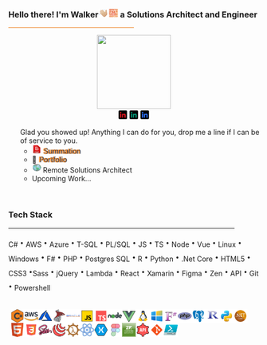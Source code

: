 <h3>Hello there! I'm Walker<img src="https://github.com/tadeochristopher/tadeochristopher/blob/b43aa1a652b5e951c8f18ba5e33f8cdabba24ae2/WavingHandHi.png" width="18" height="18" />&nbsp;<img src="https://github.com/tadeochristopher/tadeochristopher/blob/5d27857840a8ffc6fc6c964bb8131e30afc670dd/CodeAddict.png" width="18" height="18" /> a Solutions Architect and Engineer</h3>
<hr style="width: 50%; text-align: left; margin-left: 0; background: #ed811f; line-height: .5px;" />
<div id="socialLinkedIn" align="center"><img src="https://github.com/tadeochristopher/tadeochristopher/blob/be66ababc7ca9e216a0ec159e29391e7adc86c32/Working---Loop.gif" width="148" height="148" /><br /><a href="https://www.linkedin.com/in/tadeo-christopher-w-30b19820a/" target="_blank"><img src="https://github.com/tadeochristopher/tadeochristopher/blob/cb94fc2709a1bc5d60006ff6ca37c6452e4e4d0e/Louisville.png" width="18" height="18" title="University of Louisville" alt="University of Louisville" /></a>&nbsp;<a href="https://www.linkedin.com/in/apprehensivegent/" target="_blank"><img src="https://github.com/tadeochristopher/tadeochristopher/blob/7b305df07927546b3c5a30ed5d391157b74d981a/Sullivan.png" width="18" height="18" title="Sullivan University" alt="Sullivan University" /></a>&nbsp;<a href="#" target="_blank"><img src="https://github.com/tadeochristopher/tadeochristopher/blob/11d527c1a5b5ec042e40aed99ae9222c22c4a18f/Kentucky.png" width="18" height="18" style="cursor: pointer;" alt="University of Kentucky" title="University of Kentucky" /></a></div>
<ul style="list-style-type: none;">
  <li>Glad you showed up! Anything I can do for you, drop me a line if I can be of service to you.
    <ul style="list-style-type: circle;">
      <li>
        <img src="https://github.com/tadeochristopher/tadeochristopher/blob/5d27857840a8ffc6fc6c964bb8131e30afc670dd/pdfLogo.png" width="18" height="18" /> 
        <a href="https://drive.google.com/file/d/1FJP3g8ca7mdcA87k_bk_mAZORnT_2o5e/view" target="_blank" style="color: #ed811f; text-decoration: none; text-shadow: 2px 0 1px #000111, 0 0 2px #ed811f;">Summation</a>
      </li>
      <li>💼 <a href="https://tadeochristopher.dev" target="_blank" style="color: #ed811f; text-decoration: none; text-shadow: 2px 0 1px #000111, 0 0 2px #ed811f;">Portfolio</a></li>
      <li><img src="https://github.com/tadeochristopher/tadeochristopher/blob/4c3e3aa7049ad1cba40f8ed46c76f6ec9c5ccffe/Remote.png" width="18" height="18" /> Remote Solutions Architect</li>
      <li>Upcoming Work...</li>
    </ul>
  </li>
</ul>
<br />
<h3>Tech Stack</h3>
<hr style="width: 90%; />
           <p dir="auto">C# <b style="font-size: 18pt;">&middot;</b> AWS <b style="font-size: 18pt;">&middot</b> Azure <b style="font-size: 18pt;">&middot;</b> T-SQL <b style="font-size: 18pt;">&middot;</b> PL/SQL <b style="font-size: 18pt;">&middot;</b> JS <b style="font-size: 18pt;">&middot;</b> TS <b style="font-size: 18pt;">&middot;</b> Node <b style="font-size: 18pt;">&middot;</b> Vue <b style="font-size: 18pt;">&middot;</b> Linux <b style="font-size: 18pt;">&middot;</b> Windows <b style="font-size: 18pt;">&middot;</b> F# <b style="font-size: 18pt;">&middot;</b> PHP <b style="font-size: 18pt;">&middot;</b> Postgres SQL <b style="font-size: 18pt;">&middot;</b> R <b style="font-size: 18pt;">&middot;</b> Python <b style="font-size: 18pt;">&middot;</b> .Net Core <b style="font-size: 18pt;">&middot;</b> HTML5 <b style="font-size: 18pt;">&middot;</b> CSS3 <b style="font-size: 18pt">&middot;</b>Sass <b style="font-size: 18pt">&middot</b> jQuery <b style="font-size: 18pt">&middot</b> Lambda <b style="font-size: 18pt">&middot</b> React <b style="font-size: 18pt">&middot</b> Xamarin <b style="font-size: 18pt">&middot</b> Figma <b style="font-size: 18pt">&middot</b> Zen <b style="font-size: 18pt">&middot</b> API <b style="font-size: 18pt">&middot</b> Git <b style="font-size: 18pt">&middot</b> Powershell</p>
<br />
<div style="display: flex; flex-wrap: wrap; padding: 0 4px; pointer-events: none;">
  <img src="https://github.com/tadeochristopher/tadeochristopher/blob/4c3e3aa7049ad1cba40f8ed46c76f6ec9c5ccffe/icons8-c-sharp-logo.svg" alt="C-Sharp" title="C-Sharp" width="28" height="28" style="pointer-events: none;" />
  <img src="https://github.com/tadeochristopher/tadeochristopher/blob/78f87e6e68fa368bacbe8b5f070b05d26a260cac/icons8-amazon-web-services.svg" alt="AWS" title="AWS" width="28" height="28" />
  <img src="https://github.com/tadeochristopher/tadeochristopher/blob/4c3e3aa7049ad1cba40f8ed46c76f6ec9c5ccffe/icons8-azure.svg" alt="Azure" title="Azure" width="28" height="28" />
  <img src="https://github.com/tadeochristopher/tadeochristopher/blob/78f87e6e68fa368bacbe8b5f070b05d26a260cac/icons8-microsoft-sql-server.svg" alt="T-SQL" title="T-SQL" width="28" height="28" />
  <img src="https://github.com/tadeochristopher/tadeochristopher/blob/78f87e6e68fa368bacbe8b5f070b05d26a260cac/icons8-oracle-logo.svg" alt="Oracle" title="Oracle" width="28" height="28" />
  <img src="https://github.com/tadeochristopher/tadeochristopher/blob/78f87e6e68fa368bacbe8b5f070b05d26a260cac/icons8-javascript.svg" alt="Javascript" title="Javascript" width="28" height="28" />
  <img src="https://github.com/tadeochristopher/tadeochristopher/blob/78f87e6e68fa368bacbe8b5f070b05d26a260cac/icons8-typescript.svg" alt="Typescript" title="Typescript" width="28" height="28" />
  <img src="https://github.com/tadeochristopher/tadeochristopher/blob/78f87e6e68fa368bacbe8b5f070b05d26a260cac/icons8-nodejs.svg" alt="Node" title="Node" width="28" height="28" />
  <img src="https://github.com/tadeochristopher/tadeochristopher/blob/78f87e6e68fa368bacbe8b5f070b05d26a260cac/icons8-vue-js.svg" alt="Vue" title="Vue" width="28" height="28" />
  <img src="https://github.com/tadeochristopher/tadeochristopher/blob/fb27403da747bd485c64671f3f43fcbb32489573/icons8-linux-48.png" alt="Linux" title="Linux" width="28" height="28" />
  <img src="https://github.com/tadeochristopher/tadeochristopher/blob/fb27403da747bd485c64671f3f43fcbb32489573/icons8-windows-10.svg" alt="Windows" title="Windows" width="28" height="28" />
  <img src="https://github.com/tadeochristopher/tadeochristopher/blob/51cb4dc7463ccbe86d5a67b67920997b442eda82/logo-F-Sharp.png" alt="F-Sharp" title="F-Sharp" width="28" height="28" />
  <img src="https://raw.githubusercontent.com/github/explore/80688e429a7d4ef2fca1e82350fe8e3517d3494d/topics/php/php.png" alt="PHP" title="PHP" width="28" height="28" />
  <img src="https://github.com/tadeochristopher/tadeochristopher/blob/8de4d0b41b9e6af215c793a9a5689eef6cb17c91/icons8-postgresql.svg" alt="Postgres SQL" title="Postgres SQL" width="28" height="28" />
  <img src="https://github.com/tadeochristopher/tadeochristopher/blob/2fe44364da9234ddd91702e977fe526d788180b5/RProgramming.png" alt="R programming" title="R programming" width="28" height="28" />
  <img src="https://github.com/tadeochristopher/tadeochristopher/blob/00d6ac4ea1580b2dede9a6df4513dec1887ce99d/icons8-python-94.png" alt="Python" title="Python" width="28" height="28" />
  <img src="https://github.com/tadeochristopher/tadeochristopher/blob/f5282d5d844cc3f01e6af84961b7db8a316c1bba/icons8-.net-framework.svg" width="28" height="28" />
  <img src="https://github.com/tadeochristopher/tadeochristopher/blob/78f87e6e68fa368bacbe8b5f070b05d26a260cac/icons8-html-5-is-a-software-solution-stack-that-defines-the-properties-and-behaviors-of-web-page-48.png" width="28" height="28" />
  <img src="https://github.com/tadeochristopher/tadeochristopher/blob/78f87e6e68fa368bacbe8b5f070b05d26a260cac/icons8-css3.svg" width="28" height="28" />
  <img src="https://github.com/tadeochristopher/tadeochristopher/blob/78f87e6e68fa368bacbe8b5f070b05d26a260cac/icons8-sass.svg" width="28" height="28" />
  <img src="https://github.com/tadeochristopher/tadeochristopher/blob/78f87e6e68fa368bacbe8b5f070b05d26a260cac/icons8-jquery.svg" width="28" height="28" />
  <img src="https://github.com/tadeochristopher/tadeochristopher/blob/858ac8915273c32f534f7a83b24e49a896c7f072/icons8-lambda-48.png" width="28" height="28" />
  <img src="https://github.com/tadeochristopher/tadeochristopher/blob/858ac8915273c32f534f7a83b24e49a896c7f072/icons8-react.svg" width="28" height="28" />
  <img src="https://github.com/tadeochristopher/tadeochristopher/blob/78f87e6e68fa368bacbe8b5f070b05d26a260cac/icons8-xamarin.svg" width="28" height="28" />
  <img src="https://github.com/tadeochristopher/tadeochristopher/blob/78f87e6e68fa368bacbe8b5f070b05d26a260cac/icons8-figma.svg" width="28" height="28" />
  <img src="https://github.com/tadeochristopher/tadeochristopher/blob/4cbb20da3038abbc003d9b4128ff137c84263640/zf2-zce-logo.gif" width="28" height="28" />
  <img src="https://github.com/tadeochristopher/tadeochristopher/blob/78f87e6e68fa368bacbe8b5f070b05d26a260cac/icons8-rest-api-48.png" width="28" height="28" />
  <img src="https://github.com/tadeochristopher/tadeochristopher/blob/56346fcd9c3e5bf546e95b9de3143b04542a8ce1/icons8-git.svg" width="28" height="28" />
  <img src="https://github.com/tadeochristopher/tadeochristopher/blob/56346fcd9c3e5bf546e95b9de3143b04542a8ce1/icons8-powershell-ise.svg" width="28" height="28" />
</div>
<div style="background-color: #000; width: 500px;">
</div>
<!---
tadeochristopher/tadeochristopher is a ✨ special ✨ repository because its `README.md` (this file) appears on your GitHub profile.
You can click the Preview link to take a look at your changes.
--->
